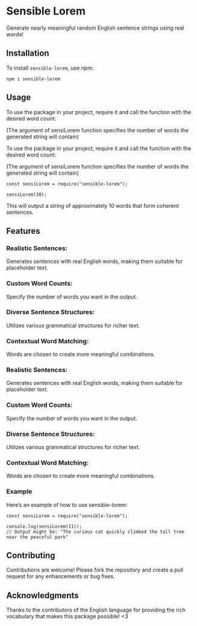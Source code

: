# Sensible Lorem

Generate nearly meaningful random English sentence strings using real words!

## Installation

To install `sensible-lorem`, use npm:

```
npm i sensible-lorem
```

## Usage

To use the package in your project, require it and call the function with the desired word count:

(The argument of sensiLorem function specifies the number of words the generated string will contain)

To use the package in your project, require it and call the function with the desired word count:

(The argument of sensiLorem function specifies the number of words the generated string will contain)

```
const sensiLorem = require("sensible-lorem");

sensiLorem(10);
```

This will output a string of approximately 10 words that form coherent sentences.

## Features

### Realistic Sentences:

Generates sentences with real English words, making them suitable for placeholder text.

### Custom Word Counts:

Specify the number of words you want in the output.

### Diverse Sentence Structures:

Utilizes various grammatical structures for richer text.

### Contextual Word Matching:

Words are chosen to create more meaningful combinations.

### Realistic Sentences:

Generates sentences with real English words, making them suitable for placeholder text.

### Custom Word Counts:

Specify the number of words you want in the output.

### Diverse Sentence Structures:

Utilizes various grammatical structures for richer text.

### Contextual Word Matching:

Words are chosen to create more meaningful combinations.

### Example

Here’s an example of how to use sensible-lorem:

```
const sensiLorem = require("sensible-lorem");

console.log(sensiLorem(11));
// Output might be: "The curious cat quickly climbed the tall tree near the peaceful park"

```

## Contributing

Contributions are welcome! Please fork the repository and create a pull request for any enhancements or bug fixes.

## Acknowledgments

Thanks to the contributors of the English language for providing the rich vocabulary that makes this package possible! <3
